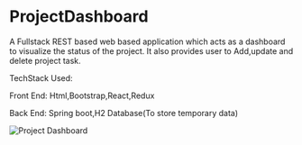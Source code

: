 # ProjectDashboard
A Fullstack REST based web based application which acts as a dashboard to visualize the status of the project.
It also provides user to Add,update and delete project task.

TechStack Used:

Front End: Html,Bootstrap,React,Redux

Back End: Spring boot,H2 Database(To store temporary data)


![Project Dashboard](https://github.com/Koushikj9823/ProjectDashboard/blob/master/images/Dashboard.png)

